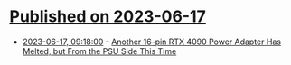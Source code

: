 # [Published on 2023-06-17](index.md)

* [2023-06-17, 09:18:00](https://soylentnews.org/article.pl?sid=23/06/16/1529229&from=rss) - [Another 16-pin RTX 4090 Power Adapter Has Melted, but From the PSU Side This Time](https://soylentnews.org/article.pl?sid=23/06/16/1529229&from=rss)
